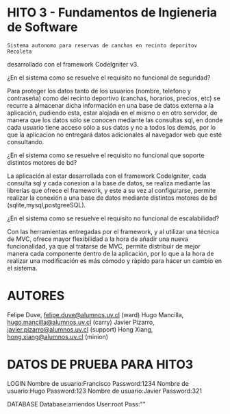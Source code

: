 ﻿HITO 3 - Fundamentos de Ingieneria de Software
==============================================
	Sistema autonomo para reservas de canchas en recinto deporitov Recoleta 
desarrollado con el framework CodeIgniter v3.

¿En el sistema como se resuelve el requisito no funcional de seguridad?

Para proteger los datos tanto de los usuarios (nombre, telefono y contraseña) como
del recinto deportivo (canchas, horarios, precios, etc) se recurre a almacenar dicha 
información en una base de datos externa a la aplicación, pudiendo esta, estar alojada
en el mismo o en otro servidor, de manera que los datos sólo se conocen mediante las 
consultas sql, en donde cada usuario tiene acceso sólo a sus datos y no a todos los 
demás, por lo que la aplicacion no entregará datos adicionales al navegador web que 
esté consultando.

¿En el sistema como se resuelve el requisito no funcional que soporte distintos
motores de bd?

La aplicación al estar desarrollada con el framework CodeIgniter, cada consulta sql y cada
conexion a la base de datos, se realiza mediante las librerías que ofrece el framework, y este
a su vez al configurarse, permite realizar la conexión a una base de datos mediante distintos
motores de bd (sqlite,mysql,postgreeSQL).

¿En el sistema como se resuelve el requisito no funcional de escalabilidad?

Con las herramientas entregadas por el framework, y al  utilizar una técnica de MVC, ofrece mayor
flexibilidad a la hora de añadir una nueva funcionalidad, ya que al tratarse de MVC, permite distribuir
de mejor manera cada componente dentro de la aplicación, por lo que a la hora de realizar una modificación
es más cómodo y rápido para hacer un cambio en el sistema.

AUTORES
=======
Felipe Duve, felipe.duve@alumnos.uv.cl (ward)
Hugo Mancilla, hugo.mancilla@alumnos.uv.cl (carry)
Javier Pizarro, javier.pizarro@alumnos.uv.cl (support)
Hong Xiang, hong.xiang@alumnos.uv.cl (minion)

DATOS DE PRUEBA PARA HITO3
==========================

LOGIN
Nombre de usuario:Francisco
Password:1234
Nombre de usuario:Hugo
Password:123
Nombre de usuario:Javier
Password:321

DATABASE
Database:arriendos
User:root
Pass:""